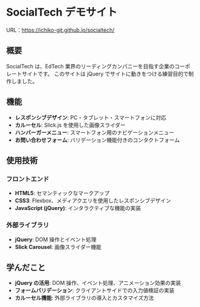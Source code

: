 # SocialTech デモサイト

URL：https://ichiko-git.github.io/socialtech/

## 概要

SocialTech は、EdTech 業界のリーディングカンパニーを目指す企業のコーポレートサイトです。
このサイトは jQuery でサイトに動きをつける練習目的で制作しました。

## 機能

- **レスポンシブデザイン**: PC・タブレット・スマートフォンに対応
- **カルーセル**: Slick.js を使用した画像スライダー
- **ハンバーガーメニュー**: スマートフォン用のナビゲーションメニュー
- **お問い合わせフォーム**: バリデーション機能付きのコンタクトフォーム

## 使用技術

### フロントエンド

- **HTML5**: セマンティックなマークアップ
- **CSS3**: Flexbox、メディアクエリを使用したレスポンシブデザイン
- **JavaScript (jQuery)**: インタラクティブな機能の実装

### 外部ライブラリ

- **jQuery**: DOM 操作とイベント処理
- **Slick Carousel**: 画像スライダー機能

## 学んだこと

- **jQuery の活用**: DOM 操作、イベント処理、アニメーション効果の実装
- **フォームバリデーション**: クライアントサイドでの入力値検証の実装
- **カルーセル機能**: 外部ライブラリの導入とカスタマイズ方法
